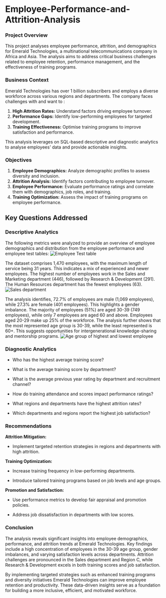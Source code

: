 # Employee-Performance-and-Attrition-Analysis
### Project Overview
This project analyses employee performance, attrition, and demographics for Emerald Technologies, a multinational telecommunications company in Africa and Asia. The analysis aims to address critical business challenges related to employee retention, performance management, and the effectiveness of training programs.

### Business Context

Emerald Technologies has over 1 billion subscribers and employs a diverse workforce across various regions and departments. The company faces challenges with and want to :

1. **High Attrition Rates:** Understand factors driving employee turnover.
2. **Performance Gaps:** Identify low-performing employees for targeted development.
3. **Training Effectiveness:** Optimise training programs to improve satisfaction and performance.

This analysis leverages on SQL-based descriptive and diagnostic analytics to analyse employees' data and provide actionable insights.

### Objectives

1. **Employee Demographics:** Analyze demographic profiles to assess diversity and inclusion.
2. **Attrition Analysis:** Identify factors contributing to employee turnover.
3. **Employee Performance:** Evaluate performance ratings and correlate them with demographics, job roles, and training.
4. **Training Optimization:** Assess the impact of training programs on employee performance.

## Key Questions Addressed

### Descriptive Analytics
The following metrics were analyzed to provide an overview of employee demographics and distribution from the employee performance and employee test tables:
![Employee Test table](https://github.com/user-attachments/assets/a0b4283a-7003-4643-ac4a-f76a254c45a4)


The dataset comprises 1,470 employees, with the maximum length of service being 31 years. This indicates a mix of experienced and newer employees. 
The highest number of employees work in the Sales and Marketing department (446), followed by Research & Development (291). The Human Resources department has the fewest employees (63).
![Sales department](https://github.com/user-attachments/assets/97e2c9e9-c58a-4e43-8a44-8320db64450e)


The analysis identifies, 72.7% of employees are male (1,069 employees), while 27.3% are female (401 employees). This highlights a gender imbalance.
The majority of employees (51%) are aged 30-39 (749 employees), while only 7 employees are aged 60 and above. Employees aged 20-29 make up 25% of the workforce. 
The analysis further shows that the most represented age group is 30-39, while the least represented is 60+. This suggests opportunities for intergenerational knowledge-sharing and mentorship programs.
![Age group of highest and lowest employee](https://github.com/user-attachments/assets/49fa1645-6f55-478a-8dc2-00268d3f68ac)

### Diagnostic Analytics

* Who has the highest average training score?

* What is the average training score by department?

* What is the average previous year rating by department and recruitment channel?

* How do training attendance and scores impact performance ratings?

* What regions and departments have the highest attrition rates?

* Which departments and regions report the highest job satisfaction?


### Recommendations

**Attrition Mitigation:**

* Implement targeted retention strategies in regions and departments with high attrition.

**Training Optimization:**

* Increase training frequency in low-performing departments.

* Introduce tailored training programs based on job levels and age groups.

**Promotion and Satisfaction:**

* Use performance metrics to develop fair appraisal and promotion policies.

* Address job dissatisfaction in departments with low scores.

### Conclusion

The analysis reveals significant insights into employee demographics, performance, and attrition trends at Emerald Technologies. Key findings include a high concentration of employees in the 30-39 age group, gender imbalances, and varying satisfaction levels across departments. Attrition challenges are pronounced in the Sales department and Region C, while Research & Development excels in both training scores and job satisfaction.

By implementing targeted strategies such as enhanced training programs and diversity initiatives Emerald Technologies can improve employee retention and productivity. These data-driven insights serve as a foundation for building a more inclusive, efficient, and motivated workforce.
